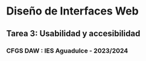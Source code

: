 # Diseño de Interfaces Web

## Tarea 3: Usabilidad y accesibilidad

### CFGS DAW : IES Aguadulce - 2023/2024